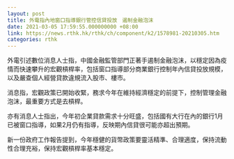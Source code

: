```yaml
---
layout: post
title: 外電指內地窗口指導銀行管控信貸投放　遏制金融泡沫
date: 2021-03-05 17:59:55.000000000 +08:00
link: https://news.rthk.hk/rthk/ch/component/k2/1578981-20210305.htm
categories: rthk
---
```


外電引述數位消息人士指，中國金融監管部門正著手遏制金融泡沫，以穩定因為疫情而快速攀升的宏觀槓桿率，包括窗口指導部分商業銀行控制年內信貸投放規模，以及嚴查個人經營貸款違規流入股市、樓市。

消息指，宏觀政策已開始收緊，務求今年在維持經濟穩定的前提下，控制管理金融泡沫，最重要方式是去槓桿。

亦有消息人士指出，今年初企業貸款需求十分旺盛，包括國有大行在內的銀行1月已被窗口指導，如果2月仍有指導，反映期內信貸很可能亦超出預期。

新一份政府工作報告提到，今年穩健的貨幣政策要靈活精準、合理適度，保持流動性合理充裕，保持宏觀槓桿率基本穩定。
